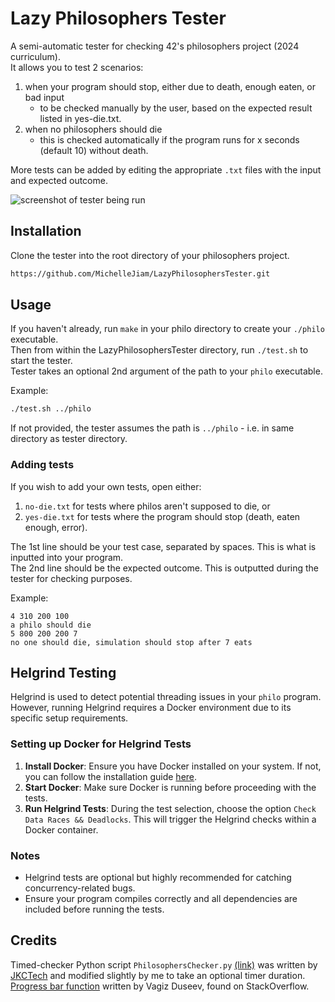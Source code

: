 # Lazy Philosophers Tester  
A semi-automatic tester for checking 42's philosophers project (2024 curriculum).  
It allows you to test 2 scenarios:  
1. when your program should stop, either due to death, enough eaten, or bad input  
    - to be checked manually by the user, based on the expected result listed in yes-die.txt.  
2. when no philosophers should die  
	- this is checked automatically if the program runs for x seconds (default 10) without death.  

More tests can be added by editing the appropriate ```.txt``` files with the input and expected outcome.

![screenshot of tester being run](https://i.imgur.com/iAfsRWM.png)

## Installation
Clone the tester into the root directory of your philosophers project.  
```bash
https://github.com/MichelleJiam/LazyPhilosophersTester.git
```

## Usage

If you haven't already, run ```make``` in your philo directory to create your ```./philo``` executable.  
Then from within the LazyPhilosophersTester directory, run ```./test.sh``` to start the tester.  
Tester takes an optional 2nd argument of the path to your ```philo``` executable.  

Example:  
```bash
./test.sh ../philo
```
If not provided, the tester assumes the path is ```../philo``` - i.e. in same directory as tester directory.

### Adding tests
If you wish to add your own tests, open either:
1. ```no-die.txt``` for tests where philos aren't supposed to die, or
2. ```yes-die.txt``` for tests where the program should stop (death, eaten enough, error).  

The 1st line should be your test case, separated by spaces. This is what is inputted into your program.  
The 2nd line should be the expected outcome. This is outputted during the tester for checking purposes.  

Example:  
```text
4 310 200 100
a philo should die
5 800 200 200 7
no one should die, simulation should stop after 7 eats
```

## Helgrind Testing

Helgrind is used to detect potential threading issues in your `philo` program. However, running Helgrind requires a Docker environment due to its specific setup requirements. 

### Setting up Docker for Helgrind Tests
1. **Install Docker**: Ensure you have Docker installed on your system. If not, you can follow the installation guide [here](https://docs.docker.com/get-docker/).
2. **Start Docker**: Make sure Docker is running before proceeding with the tests.
3. **Run Helgrind Tests**: During the test selection, choose the option `Check Data Races && Deadlocks`. This will trigger the Helgrind checks within a Docker container.

### Notes
- Helgrind tests are optional but highly recommended for catching concurrency-related bugs.
- Ensure your program compiles correctly and all dependencies are included before running the tests.

## Credits
Timed-checker Python script ```PhilosophersChecker.py``` [(link)](https://gist.github.com/jkctech/367fad4aa01c820ffb1b8d29d1ecaa4d) was written by [JKCTech](https://gist.github.com/jkctech) and modified slightly by me to take an optional timer duration.  
[Progress bar function](https://stackoverflow.com/a/52581824) written by Vagiz Duseev, found on StackOverflow.
